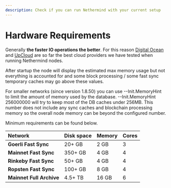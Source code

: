 ```yaml
---
description: Check if you can run Nethermind with your current setup
---
```


# Hardware Requirements

Generally **the faster IO operations the better**. For this reason [Digital Ocean](https://www.digitalocean.com/) and [UpCloud](https://upcloud.com/) are so far the best cloud providers we have tested when running Nethermind nodes.

After startup the node will display the estimated max memory usage but not everything is accounted for and some block processing / some fast sync temporary caches may go above these values.

For smaller networks \(since version 1.8.50\) you can use --Init.MemoryHint to limit the amount of memory used by the database. --Init.MemoryHint 256000000 will try to keep most of the DB caches under 256MB. This number does not include any sync caches and blockchain processing memory so the overall node memory can be beyond the configured number.

Minimum requirements can be found below.

| Network | Disk space | Memory | Cores |
| :--- | :--- | :--- | :--- |
| **Goerli Fast Sync** | 20+ GB | 2 GB | 3 |
| **Mainnet Fast Sync** | 350+ GB | 4 GB | 4 |
| **Rinkeby Fast Sync** | 50+ GB | 4 GB | 4 |
| **Ropsten Fast Sync** | 100+ GB | 8 GB | 4 |
| **Mainnet Full Archive** | 4.5+ TB | 16 GB | 6 |

